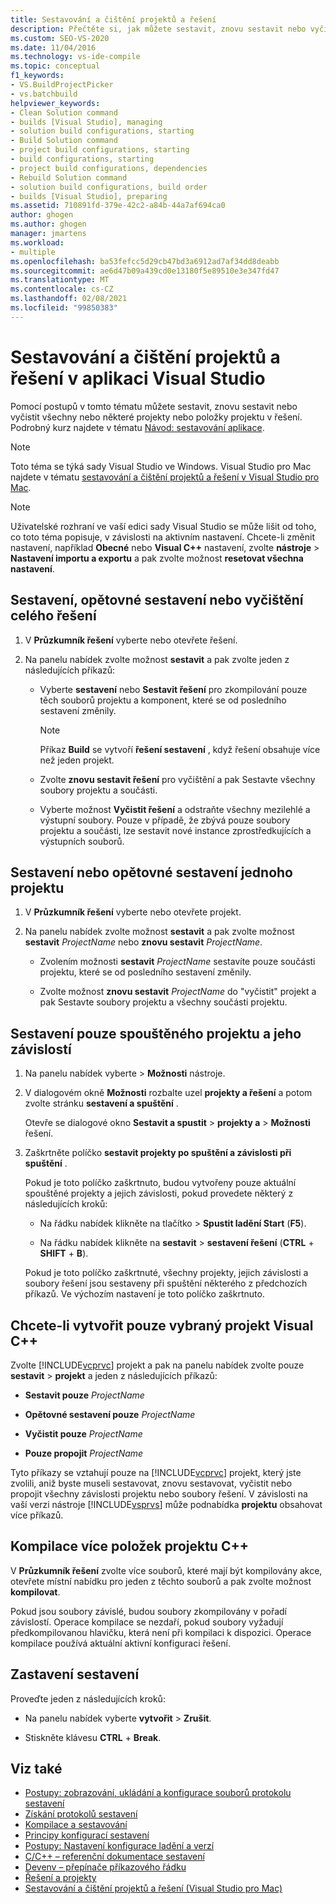```yaml
---
title: Sestavování a čištění projektů a řešení
description: Přečtěte si, jak můžete sestavit, znovu sestavit nebo vyčistit všechny nebo některé projekty nebo položky projektu v řešení.
ms.custom: SEO-VS-2020
ms.date: 11/04/2016
ms.technology: vs-ide-compile
ms.topic: conceptual
f1_keywords:
- VS.BuildProjectPicker
- vs.batchbuild
helpviewer_keywords:
- Clean Solution command
- builds [Visual Studio], managing
- solution build configurations, starting
- Build Solution command
- project build configurations, starting
- build configurations, starting
- project build configurations, dependencies
- Rebuild Solution command
- solution build configurations, build order
- builds [Visual Studio], preparing
ms.assetid: 710891fd-379e-42c2-a84b-44a7af694ca0
author: ghogen
ms.author: ghogen
manager: jmartens
ms.workload:
- multiple
ms.openlocfilehash: ba53fefcc5d29cb47bd3a6912ad7af34dd8deabb
ms.sourcegitcommit: ae6d47b09a439cd0e13180f5e89510e3e347fd47
ms.translationtype: MT
ms.contentlocale: cs-CZ
ms.lasthandoff: 02/08/2021
ms.locfileid: "99850383"
---
```

# <a name="build-and-clean-projects-and-solutions-in-visual-studio"></a>Sestavování a čištění projektů a řešení v aplikaci Visual Studio

Pomocí postupů v tomto tématu můžete sestavit, znovu sestavit nebo vyčistit všechny nebo některé projekty nebo položky projektu v řešení. Podrobný kurz najdete v tématu [Návod: sestavování aplikace](../ide/walkthrough-building-an-application.md).

> [!NOTE]
> Toto téma se týká sady Visual Studio ve Windows. Visual Studio pro Mac najdete v tématu [sestavování a čištění projektů a řešení v Visual Studio pro Mac](/visualstudio/mac/building-and-cleaning-projects-and-solutions).

> [!NOTE]
> Uživatelské rozhraní ve vaší edici sady Visual Studio se může lišit od toho, co toto téma popisuje, v závislosti na aktivním nastavení. Chcete-li změnit nastavení, například **Obecné** nebo **Visual C++** nastavení, zvolte **nástroje**  >  **Nastavení importu a exportu** a pak zvolte možnost **resetovat všechna nastavení**.

## <a name="to-build-rebuild-or-clean-an-entire-solution"></a>Sestavení, opětovné sestavení nebo vyčištění celého řešení

1. V **Průzkumník řešení** vyberte nebo otevřete řešení.

2. Na panelu nabídek zvolte možnost **sestavit** a pak zvolte jeden z následujících příkazů:

    - Vyberte **sestavení** nebo **Sestavit řešení** pro zkompilování pouze těch souborů projektu a komponent, které se od posledního sestavení změnily.

        > [!NOTE]
        > Příkaz **Build** se vytvoří **řešení sestavení** , když řešení obsahuje více než jeden projekt.

    - Zvolte **znovu sestavit řešení** pro vyčištění a pak Sestavte všechny soubory projektu a součásti.

    - Vyberte možnost **Vyčistit řešení** a odstraňte všechny mezilehlé a výstupní soubory. Pouze v případě, že zbývá pouze soubory projektu a součásti, lze sestavit nové instance zprostředkujících a výstupních souborů.

## <a name="to-build-or-rebuild-a-single-project"></a>Sestavení nebo opětovné sestavení jednoho projektu

1. V **Průzkumník řešení** vyberte nebo otevřete projekt.

2. Na panelu nabídek zvolte možnost **sestavit** a pak zvolte možnost **sestavit** *ProjectName* nebo **znovu sestavit** *ProjectName*.

    - Zvolením možnosti **sestavit** *ProjectName* sestavíte pouze součásti projektu, které se od posledního sestavení změnily.

    - Zvolte možnost **znovu sestavit** *ProjectName* do "vyčistit" projekt a pak Sestavte soubory projektu a všechny součásti projektu.

## <a name="to-build-only-the-startup-project-and-its-dependencies"></a>Sestavení pouze spouštěného projektu a jeho závislostí

1. Na panelu nabídek vyberte   >  **Možnosti** nástroje.

2. V dialogovém okně **Možnosti** rozbalte uzel **projekty a řešení** a potom zvolte stránku **sestavení a spuštění** .

     Otevře se dialogové okno **Sestavit a spustit**  >  **projekty a**  >  **Možnosti** řešení.

3. Zaškrtněte políčko  **sestavit projekty po spuštění a závislosti při spuštění** .

     Pokud je toto políčko zaškrtnuto, budou vytvořeny pouze aktuální spouštěné projekty a jejich závislosti, pokud provedete některý z následujících kroků:

    - Na řádku nabídek klikněte na tlačítko   >  **Spustit ladění Start** (**F5**).

    - Na řádku nabídek klikněte na **sestavit**  >  **sestavení řešení** (**CTRL** + **SHIFT** + **B**).

    Pokud je toto políčko zaškrtnuté, všechny projekty, jejich závislosti a soubory řešení jsou sestaveny při spuštění některého z předchozích příkazů. Ve výchozím nastavení je toto políčko zaškrtnuto.

## <a name="to-build-only-the-selected-visual-c-project"></a>Chcete-li vytvořit pouze vybraný projekt Visual C++

Zvolte [!INCLUDE[vcprvc](../code-quality/includes/vcprvc_md.md)] projekt a pak na panelu nabídek zvolte pouze **sestavit**  >  **projekt** a jeden z následujících příkazů:

- **Sestavit pouze** *ProjectName*

- **Opětovné sestavení pouze** *ProjectName*

- **Vyčistit pouze** *ProjectName*

- **Pouze propojit** *ProjectName*

Tyto příkazy se vztahují pouze na [!INCLUDE[vcprvc](../code-quality/includes/vcprvc_md.md)] projekt, který jste zvolili, aniž byste museli sestavovat, znovu sestavovat, vyčistit nebo propojit všechny závislosti projektu nebo soubory řešení. V závislosti na vaší verzi nástroje [!INCLUDE[vsprvs](../code-quality/includes/vsprvs_md.md)] může podnabídka **projektu** obsahovat více příkazů.

## <a name="to-compile-multiple-c-project-items"></a>Kompilace více položek projektu C++

V **Průzkumník řešení** zvolte více souborů, které mají být kompilovány akce, otevřete místní nabídku pro jeden z těchto souborů a pak zvolte možnost **kompilovat**.

Pokud jsou soubory závislé, budou soubory zkompilovány v pořadí závislostí. Operace kompilace se nezdaří, pokud soubory vyžadují předkompilovanou hlavičku, která není při kompilaci k dispozici. Operace kompilace používá aktuální aktivní konfiguraci řešení.

## <a name="to-stop-a-build"></a>Zastavení sestavení

Proveďte jeden z následujících kroků:

- Na panelu nabídek vyberte **vytvořit**  >  **Zrušit**.

- Stiskněte klávesu **CTRL** + **Break**.

## <a name="see-also"></a>Viz také

- [Postupy: zobrazování, ukládání a konfigurace souborů protokolu sestavení](../ide/how-to-view-save-and-configure-build-log-files.md)
- [Získání protokolů sestavení](../msbuild/obtaining-build-logs-with-msbuild.md)
- [Kompilace a sestavování](../ide/compiling-and-building-in-visual-studio.md)
- [Principy konfigurací sestavení](../ide/understanding-build-configurations.md)
- [Postupy: Nastavení konfigurace ladění a verzí](../debugger/how-to-set-debug-and-release-configurations.md)
- [C/C++ – referenční dokumentace sestavení](/cpp/build/reference/c-cpp-building-reference)
- [Devenv – přepínače příkazového řádku](../ide/reference/devenv-command-line-switches.md)
- [Řešení a projekty](../ide/solutions-and-projects-in-visual-studio.md)
- [Sestavování a čištění projektů a řešení (Visual Studio pro Mac)](/visualstudio/mac/building-and-cleaning-projects-and-solutions)
